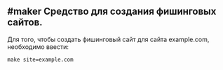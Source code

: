#maker
Средство для создания фишинговых сайтов.
----------------------------------------

Для того, чтобы создать фишинговый сайт для сайта example.com, необходимо ввести:

	make site=example.com
